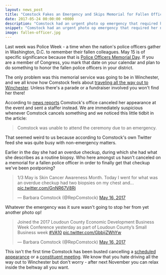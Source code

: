 ```yaml
---
layout: news_post
title: "Comstock Fakes an Emergency and Skips Memorial for Fallen Officer"
date: 2017-05-24 00:00:00 +0000
description: "Comstock had an urgent photo op emergency that required her not to drive all the way out to Winchester."
snippet: "Comstock had an urgent photo op emergency that required her not to drive all the way out to Winchester."
image: fallen-officer.jpg
---
```


Last week was Police Week - a time when the nation's police officers gather in Washington, D.C. to remember their fallen colleagues. May 15 is of specific significance because that is [Police Officers Memorial Day](https://en.wikipedia.org/wiki/Peace_Officers_Memorial_Day). If you are a member of Congress, you mark that date on your calendar and plan to do something to honor the fallen police officers in your district.

The only problem was this memorial service was going to be in Winchester, and we all know how Comstock feels about [traveling all the way out to Winchester](/majority-of-comstock-photo-ops-not-in-her-district/). Unless there's a parade or a fundraiser involved you won't find her there!

According to [news reports](http://www.your4state.com/news/virginia/fallen-winchester-police-officer-honored-by-congresswoman-comstocks-office/714339855) Comstock's office canceled her appearance at the event and sent a staffer instead. We are immediately suspicious whenever Comstock cancels something and we noticed this little tidbit in the article:

> Comstock was unable to attend the ceremony due to an emergency.

That seemed weird to us because according to Comstock's own Twitter feed she was quite busy with non-emergency matters.

Earlier in the day she had an overdue checkup, during which she had what she describes as a routine biopsy. Who here amongst us hasn't canceled on a memorial for a fallen police officer in order to finally get that checkup we've been postponing?

<blockquote class="twitter-tweet" data-lang="en"><p lang="en" dir="ltr">1/3 May is Skin Cancer Awareness Month. Today I went for what was an overdue checkup had two biopsies on my chest and... <a href="https://t.co/GnNR67V8Ri">pic.twitter.com/GnNR67V8Ri</a></p>&mdash; Barbara Comstock (@RepComstock) <a href="https://twitter.com/RepComstock/status/864321963556253696">May 16, 2017</a></blockquote>
<script async src="//platform.twitter.com/widgets.js" charset="utf-8"></script>

Whatever the emergency was it sure wasn't going to stop her from yet another photo op!

<blockquote class="twitter-tweet" data-lang="en"><p lang="en" dir="ltr">Joined the 2017 Loudoun County Economic Development Business Week Conference yesterday as part of Loudoun County’s Small Business week <a href="https://twitter.com/hashtag/VA10?src=hash">#VA10</a> <a href="https://t.co/GbbijZWhYw">pic.twitter.com/GbbijZWhYw</a></p>&mdash; Barbara Comstock (@RepComstock) <a href="https://twitter.com/RepComstock/status/864441796318957569">May 16, 2017</a></blockquote>
<script async src="//platform.twitter.com/widgets.js" charset="utf-8"></script>

This isn't the first time Comstock has been busted cancelling a [scheduled appearance](https://twitter.com/dumpcomstock/status/861997973038923776) or a [constituent meeting](http://localhost:4000/comstock-blows-off-constituent-meeting/). We know that you hate driving all the way out to Winchester but don't worry - after next November you can relax inside the beltway all you want.
